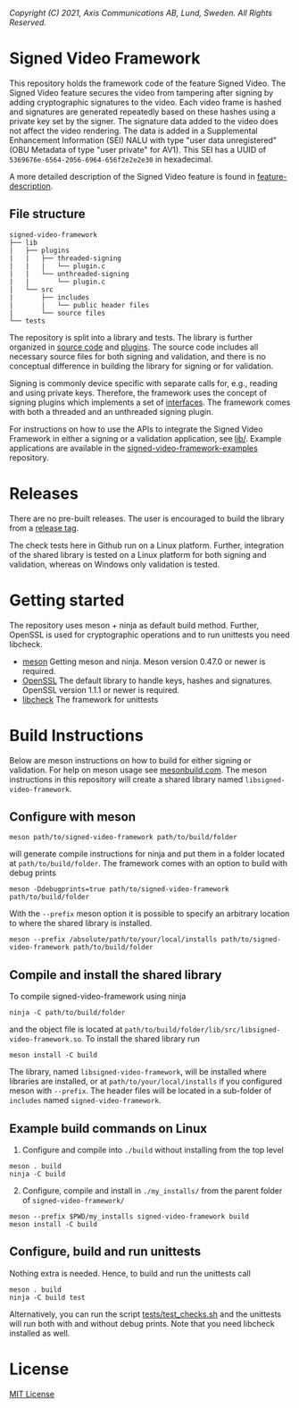 *Copyright (C) 2021, Axis Communications AB, Lund, Sweden. All Rights Reserved.*

# Signed Video Framework
This repository holds the framework code of the feature Signed Video. The Signed Video feature secures the video from tampering after signing by adding cryptographic signatures to the video. Each video frame is hashed and signatures are generated repeatedly based on these hashes using a private key set by the signer. The signature data added to the video does not affect the video rendering. The data is added in a Supplemental Enhancement Information (SEI) NALU with type "user data unregistered" (OBU Metadata of type "user private" for AV1). This SEI has a UUID of `5369676e-6564-2056-6964-656f2e2e2e30` in hexadecimal.

A more detailed description of the Signed Video feature is found in [feature-description](./feature-description.md).

## File structure
```
signed-video-framework
├── lib
|   ├── plugins
|   |   ├── threaded-signing
|   |   |   └── plugin.c
|   |   └── unthreaded-signing
|   |       └── plugin.c
|   └── src
|       ├── includes
|       |   └── public header files
|       └── source files
└── tests
```

The repository is split into a library and tests. The library is further organized in
[source code](./lib/src/) and [plugins](./lib/plugins/). The source code includes all necessary
source files for both signing and validation, and there is no conceptual difference in building the
library for signing or for validation.

Signing is commonly device specific with separate calls for, e.g., reading and using private keys.
Therefore, the framework uses the concept of signing plugins which implements a set of
[interfaces](./lib/src/includes/signed_video_signing_plugin.h). The framework comes with both a
threaded and an unthreaded signing plugin.

For instructions on how to use the APIs to integrate the Signed Video Framework in either a signing
or a validation application, see [lib/](./lib/). Example applications are available in the
[signed-video-framework-examples](https://github.com/AxisCommunications/signed-video-framework-examples) repository.

# Releases
There are no pre-built releases. The user is encouraged to build the library from a [release tag](https://github.com/AxisCommunications/signed-video-framework/tags).

The check tests here in Github run on a Linux platform. Further, integration of the shared library is tested on a Linux platform for both signing and validation, whereas on Windows only validation is tested.

# Getting started
The repository uses meson + ninja as default build method. Further, OpenSSL is used for cryptographic operations and to run unittests you need libcheck.
- [meson](https://mesonbuild.com/Getting-meson.html) Getting meson and ninja. Meson version 0.47.0 or newer is required.
- [OpenSSL](https://www.openssl.org/) The default library to handle keys, hashes and signatures. OpenSSL version 1.1.1 or newer is required.
- [libcheck](https://libcheck.github.io/check/) The framework for unittests

# Build Instructions
Below are meson instructions on how to build for either signing or validation. For help on meson usage see [mesonbuild.com](https://mesonbuild.com/).
The meson instructions in this repository will create a shared library named `libsigned-video-framework`.

## Configure with meson
```
meson path/to/signed-video-framework path/to/build/folder
```
will generate compile instructions for ninja and put them in a folder located at `path/to/build/folder`.
The framework comes with an option to build with debug prints
```
meson -Ddebugprints=true path/to/signed-video-framework path/to/build/folder
```
With the `--prefix` meson option it is possible to specify an arbitrary location to where the shared library is installed.
```
meson --prefix /absolute/path/to/your/local/installs path/to/signed-video-framework path/to/build/folder
```

## Compile and install the shared library
To compile signed-video-framework using ninja
```
ninja -C path/to/build/folder
```
and the object file is located at `path/to/build/folder/lib/src/libsigned-video-framework.so`. To install the shared library run
```
meson install -C build
```
The library, named `libsigned-video-framework`, will be installed where libraries are installed, or at `path/to/your/local/installs` if you configured meson with `--prefix`. The header files will be located in a sub-folder of `includes` named `signed-video-framework`.

## Example build commands on Linux
1. Configure and compile into `./build` without installing from the top level
```
meson . build
ninja -C build
```
2. Configure, compile and install in `./my_installs/` from the parent folder of `signed-video-framework/`
```
meson --prefix $PWD/my_installs signed-video-framework build
meson install -C build
```

## Configure, build and run unittests
Nothing extra is needed. Hence, to build and run the unittests call
```
meson . build
ninja -C build test
```
Alternatively, you can run the script [tests/test_checks.sh](./tests/test_checks.sh) and the unittests will run both with and without debug prints.
Note that you need libcheck installed as well.

# License
[MIT License](./LICENSE)
